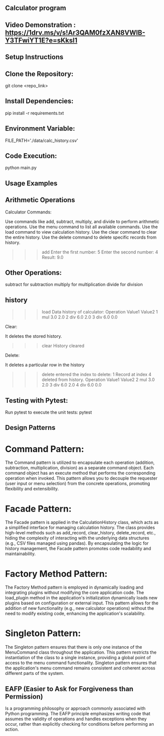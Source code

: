 ## Calculator program

## Video Demonstration : https://1drv.ms/v/s!Ar3QAM0fzXAN8VWlB-Y3TFwiYT1E?e=sKksl1

## Setup Instructions

## Clone the Repository:
git clone <repo_link>

## Install Dependencies:
pip install -r requirements.txt

## Environment Variable:
FILE_PATH='./data/calc_history.csv'

## Code Execution:
python main.py

## Usage Examples

## Arithmetic Operations
Calculator Commands:

Use commands like add, subtract, multiply, and divide to perform arithmetic operations.
Use the menu command to list all available commands.
Use the load command to view calculation history.
Use the clear command to clear the entire history.
Use the delete command to delete specific records from history.

>>> add
Enter the first number: 5
Enter the second number: 4
Result: 9.0

## Other Operations:

subtract for subtraction
multiply for multiplication
divide for division

## history

>>> load
Data history of calculator:  Operation  Value1  Value2
1   mul     3.0     2.0
2   div     6.0     2.0
3   div     6.0     0.0

Clear:

It deletes the stored history.
>>> clear
History cleared

Delete:

It deletes a particular row in the history
>>> delete
entered the index to delete: 1
Record at index 4 deleted from history.  Operation  Value1  Value2
2   mul     3.0     2.0
3   div     6.0     2.0
4   div     6.0     0.0

## Testing with Pytest:

Run pytest to execute the unit tests:
pytest

## Design Patterns
# Command Pattern:

The Command pattern is utilized to encapsulate each operation (addition, subtraction, multiplication, division) as a separate command object.
Each command object has an execute method that performs the corresponding operation when invoked.
This pattern allows you to decouple the requester (user input or menu selection) from the concrete operations, promoting flexibility and extensibility.

# Facade Pattern:

The Facade pattern is applied in the CalculationHistory class, which acts as a simplified interface for managing calculation history.
The class provides high-level methods such as add_record, clear_history, delete_record, etc., hiding the complexity of interacting with the underlying data structures (e.g., CSV files managed using pandas).
By encapsulating the logic for history management, the Facade pattern promotes code readability and maintainability.

# Factory Method Pattern:

The Factory Method pattern is employed in dynamically loading and integrating plugins without modifying the core application code.
The load_plugin method in the application's initialization dynamically loads new plugins based on configuration or external input.
This pattern allows for the addition of new functionality (e.g., new calculator operations) without the need to modify existing code, enhancing the application's scalability.

# Singleton Pattern:

The Singleton pattern ensures that there is only one instance of the MenuCommand class throughout the application.
This pattern restricts the instantiation of the class to a single instance, providing a global point of access to the menu command functionality.
Singleton pattern ensures that the application's menu command remains consistent and coherent across different parts of the system.

## EAFP (Easier to Ask for Forgiveness than Permission) 
Is a programming philosophy or approach commonly associated with Python programming. The EAFP principle emphasizes writing code that assumes the validity of operations and handles exceptions when they occur, rather than explicitly checking for conditions before performing an action. 